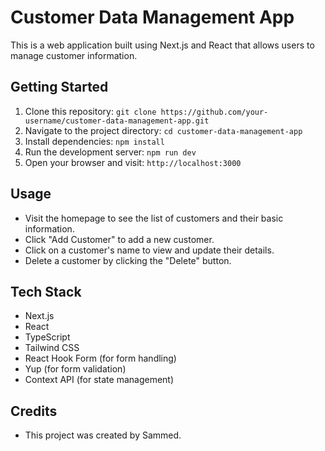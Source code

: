 # Customer Data Management App

This is a web application built using Next.js and React that allows users to manage customer information.

## Getting Started

1. Clone this repository: `git clone https://github.com/your-username/customer-data-management-app.git`
2. Navigate to the project directory: `cd customer-data-management-app`
3. Install dependencies: `npm install`
4. Run the development server: `npm run dev`
5. Open your browser and visit: `http://localhost:3000`

## Usage

- Visit the homepage to see the list of customers and their basic information.
- Click "Add Customer" to add a new customer.
- Click on a customer's name to view and update their details.
- Delete a customer by clicking the "Delete" button.

## Tech Stack

- Next.js
- React
- TypeScript
- Tailwind CSS
- React Hook Form (for form handling)
- Yup (for form validation)
- Context API (for state management)

## Credits

- This project was created by Sammed.
